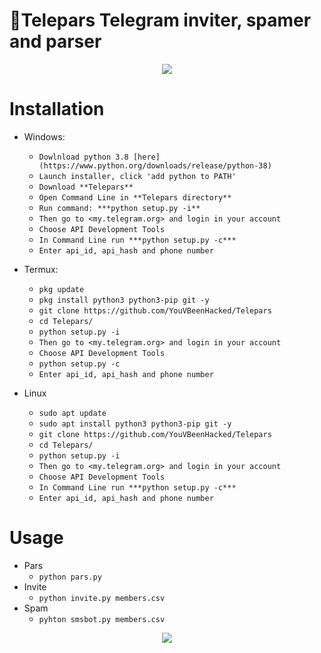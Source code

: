 🧾Telepars
Telegram inviter, spamer and parser
===================================
<p align="center">
  <img src="https://i.ibb.co/JkWFm2F/Telepar-main.png">
</p>


# Installation
* Windows:
  * `Dowlnload python 3.8 [here](https://www.python.org/downloads/release/python-38)`
  * `Launch installer, click 'add python to PATH'`
  * `Download **Telepars**`
  * `Open Command Line in **Telepars directory**`
  * `Run command: ***python setup.py -i**`
  * `Then go to <my.telegram.org> and login in your account`
  * `Choose API Development Tools`
  * `In Command Line run ***python setup.py -c***`
  * `Enter api_id, api_hash and phone number`
  
* Termux:
  * `pkg update`
  * `pkg install python3 python3-pip git -y`
  * `git clone https://github.com/YouVBeenHacked/Telepars`
  * `cd Telepars/`
  * `python setup.py -i`
  * `Then go to <my.telegram.org> and login in your account`
  * `Choose API Development Tools`
  * `python setup.py -c`
  * `Enter api_id, api_hash and phone number`
* Linux
  * `sudo apt update`
  * `sudo apt install python3 python3-pip git -y`
  * `git clone https://github.com/YouVBeenHacked/Telepars`
  * `cd Telepars/`
  * `python setup.py -i`
  * `Then go to <my.telegram.org> and login in your account`
  * `Choose API Development Tools`
  * `In Command Line run ***python setup.py -c***`
  * `Enter api_id, api_hash and phone number`

# Usage
* Pars
  * `python pars.py`
* Invite
  * `python invite.py members.csv`
* Spam
  * `pyhton smsbot.py members.csv`

<p align="center">
  <img src="https://i.ibb.co/8NNZTvH/hacked.jpg">
</p>
